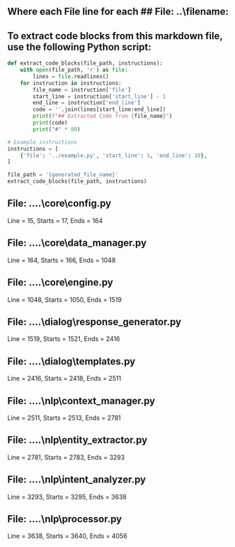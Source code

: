 ## Where each File line for each ## File: ..\filename: 

## To extract code blocks from this markdown file, use the following Python script:

```python
def extract_code_blocks(file_path, instructions):
    with open(file_path, 'r') as file:
        lines = file.readlines()
    for instruction in instructions:
        file_name = instruction['file']
        start_line = instruction['start_line'] - 1
        end_line = instruction['end_line']
        code = ''.join(lines[start_line:end_line])
        print(f"## Extracted Code from {file_name}")
        print(code)
        print("#" * 80)

# Example instructions
instructions = [
    {'file': '../example.py', 'start_line': 1, 'end_line': 10},
]

file_path = '{generated_file_name}'
extract_code_blocks(file_path, instructions)
```

## File: ..\..\core\config.py
Line = 15, Starts = 17, Ends = 164

## File: ..\..\core\data_manager.py
Line = 164, Starts = 166, Ends = 1048

## File: ..\..\core\engine.py
Line = 1048, Starts = 1050, Ends = 1519

## File: ..\..\dialog\response_generator.py
Line = 1519, Starts = 1521, Ends = 2416

## File: ..\..\dialog\templates.py
Line = 2416, Starts = 2418, Ends = 2511

## File: ..\..\nlp\context_manager.py
Line = 2511, Starts = 2513, Ends = 2781

## File: ..\..\nlp\entity_extractor.py
Line = 2781, Starts = 2783, Ends = 3293

## File: ..\..\nlp\intent_analyzer.py
Line = 3293, Starts = 3295, Ends = 3638

## File: ..\..\nlp\processor.py
Line = 3638, Starts = 3640, Ends = 4056

